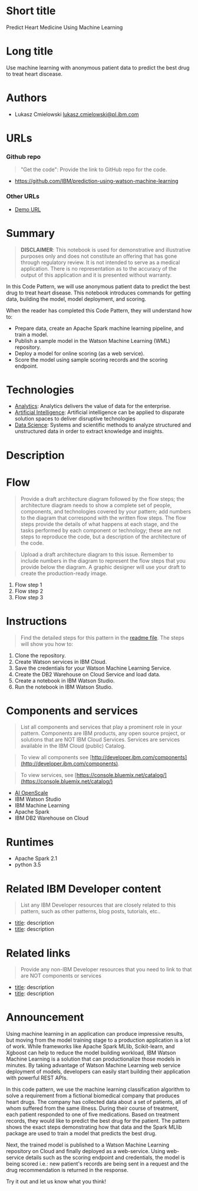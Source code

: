 
# Short title

Predict Heart Medicine Using Machine Learning

# Long title

Use machine learning with anonymous patient data to predict the best drug to treat heart discease.

# Authors

* Lukasz Cmielowski lukasz.cmielowski@pl.ibm.com

# URLs

### Github repo

> "Get the code": Provide the link to GitHub repo for the code.

* https://github.com/IBM/prediction-using-watson-machine-learning

### Other URLs

* [Demo URL](https://www.ibm.com/cloud/garage/demo/try-ai-openscale)

# Summary

> **DISCLAIMER**: This notebook is used for demonstrative and illustrative purposes only and does not constitute an offering that has gone through regulatory review. It is not intended to serve as a medical application. There is no representation as to the accuracy of the output of this application and it is presented without warranty.

In this Code Pattern, we will use anonymous patient data to predict the best drug to treat heart disease. This notebook introduces commands for getting data, building the model, model deployment, and scoring.

When the reader has completed this Code Pattern, they will understand how to:

* Prepare data, create an Apache Spark machine learning pipeline, and train a model.
* Publish a sample model in the Watson Machine Learning (WML) repository.
* Deploy a model for online scoring (as a web service).
* Score the model using sample scoring records and the scoring endpoint.

# Technologies

* [Analytics](https://developer.ibm.com/watson/): Analytics delivers the value of data for the enterprise.
* [Artificial Intelligence](https://medium.com/ibm-watson): Artificial intelligence can be applied to disparate solution spaces to deliver disruptive technologies
* [Data Science](https://medium.com/ibm-watson): Systems and scientific methods to analyze structured and unstructured data in order to extract knowledge and insights.

# Description

# Flow

> Provide a draft architecture diagram followed by the flow steps; the architecture diagram needs to show a complete set of people, components, and technologies covered by your pattern; add numbers to the diagram that correspond with the written flow steps. The flow steps provide the  details of what happens at each stage, and the tasks performed by each component or technology; these are not steps to reproduce the code, but a description of the architecture of the code.

> Upload a draft architecture diagram to this issue. Remember to include numbers in the diagram to represent the flow steps that you provide below the diagram. A graphic designer will use your draft to create the production-ready image.

1. Flow step 1
2. Flow step 2
3. Flow step 3

# Instructions

> Find the detailed steps for this pattern in the [readme file](https://github.com/IBM/prediction-using-watson-machine-learning/blob/master/README.md). The steps will show you how to:

1. Clone the repository.
1. Create Watson services in IBM Cloud.
1. Save the credentials for your Watson Machine Learning Service.
1. Create the DB2 Warehouse on Cloud Service and load data.
1. Create a notebook in IBM Watson Studio.
1. Run the notebook in IBM Watson Studio.

# Components and services

> List all components and services that play a prominent role in your pattern. Components are IBM products, any open source project, or solutions that are NOT IBM Cloud Services. Services are services available in the IBM Cloud (public) Catalog.

> To view all components see [http://developer.ibm.com/components](http://developer.ibm.com/components).

> To view services, see [https://console.bluemix.net/catalog/](https://console.bluemix.net/catalog/)

* [AI OpenScale](https://console.bluemix.net/catalog/services/ai-openscale)
* IBM Watson Studio
* IBM Machine Learning
* Apache Spark
* IBM DB2 Warehouse on Cloud

# Runtimes

* Apache Spark 2.1
* python 3.5

# Related IBM Developer content

> List any IBM Developer resources that are closely related to this pattern, such as other patterns, blog posts, tutorials, etc..

* [title](url): description
* [title](url): description

# Related links

> Provide any non-IBM Developer resources that you need to link to that are NOT components or services

* [title](url): description
* [title](url): description

# Announcement
Using machine learning in an application can produce impressive results, but moving from the model training stage to a production application is a lot of work. While frameworks like Apache Spark MLlib, Scikit-learn, and Xgboost can help to reduce the model building workload, IBM Watson Machine Learning is a solution that can productionalize those models in minutes. By taking advantage of Watson Machine Learning web service deployment of models, developers can easily start building their application with powerful REST APIs.

In this code pattern, we use the machine learning classification algorithm to solve a requirement from a fictional biomedical company that produces heart drugs. The company has collected data about a set of patients, all of whom suffered from the same illness. During their course of treatment, each patient responded to one of five medications. Based on treatment records, they would like to predict the best drug for the patient.
The pattern shows the exact steps demonstrating how that data and the Spark MLlib package are used to train a model that predicts the best drug.

Next, the trained model is published to a Watson Machine Learning repository on Cloud and finally deployed as a web-service.
Using web-service details such as the scoring endpoint and credentials, the model is being scored i.e.: new patient's records are being sent in a request and the drug recommendation is returned in the response.

Try it out and let us know what you think!
